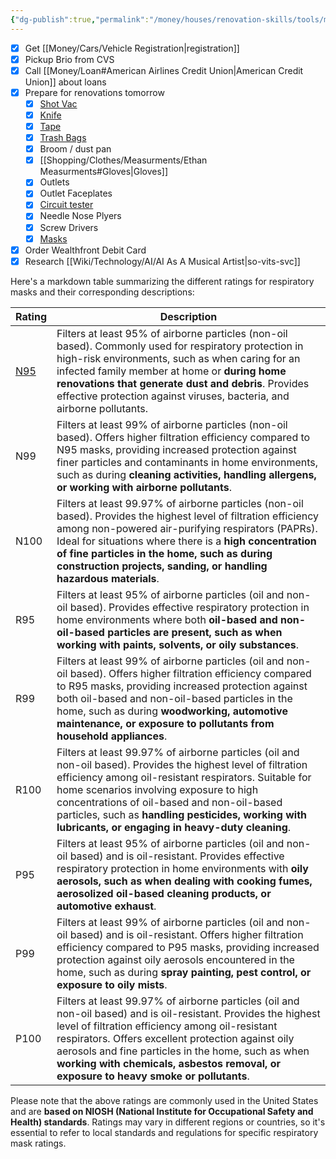 ```yaml
---
{"dg-publish":true,"permalink":"/money/houses/renovation-skills/tools/masks/","created":"Jul 14, 2023, 12:00 PM","updated":""}
---
```




<div class="transclusion internal-embed is-loaded"><div class="markdown-embed">





- [x] Get [[Money/Cars/Vehicle Registration\|registration]]
- [x] Pickup Brio from CVS
- [x] Call [[Money/Loan#American Airlines Credit Union\|American Credit Union]] about loans
- [x] Prepare for renovations tomorrow
	- [x] [Shot Vac](https://www.homedepot.com/p/RIDGID-4-5-Gallon-5-0-Peak-HP-ProPack-Wet-Dry-Shop-Vacuum-with-Fine-Dust-Filter-Expandable-Locking-Hose-and-Accessories-WD4522/100638389)
	- [x] [Knife](https://www.homedepot.com/p/DEWALT-Retractable-Utility-Knife-DWHT10295/300086657)
	- [x] [Tape](https://www.homedepot.com/p/Gorilla-30-yd-Black-Duct-Tape-106718/316372144)
	- [x] [Trash Bags](https://www.homedepot.com/p/HDX-33-39-Gal-Black-Heavy-Duty-Drawstring-Trash-Bags-50-Count-For-Outdoor-and-Yard-Waste-HDX3339/306713149)
	- [x] Broom / dust pan
	- [x] [[Shopping/Clothes/Measurments/Ethan Measurments#Gloves\|Gloves]]
	- [x] Outlets
	- [x] Outlet Faceplates
	- [x] [Circuit tester](https://www.homedepot.com/p/Klein-Tools-Test-Kit-with-Multimeter-Non-Contact-Volt-Tester-Receptacle-Tester-69149P/318617418)
	- [x] Needle Nose Plyers
	- [x] Screw Drivers
	- [x] [Masks](https://www.homedepot.com/p/BNX-10-Pack-N95-Mask-Black-Respirator-NIOSH-Approval-TC-84A-9315-White-Headband-H95B-Black-V2-BN-N95-H95B-10PP-V2/319127093)
- [x] Order Wealthfront Debit Card
- [x] Research [[Wiki/Technology/AI/AI As A Musical Artist\|so-vits-svc]]

Here's a markdown table summarizing the different ratings for respiratory masks and their corresponding descriptions:

| Rating                                                                                                                                                       | Description                                                                                                                                                                                                                                                                                                                                                           |
|--------------------------------------------------------------------------------------------------------------------------------------------------------------|-----------------------------------------------------------------------------------------------------------------------------------------------------------------------------------------------------------------------------------------------------------------------------------------------------------------------------------------------------------------------|
| [N95](https://www.homedepot.com/p/BNX-10-Pack-N95-Mask-Black-Respirator-NIOSH-Approval-TC-84A-9315-White-Headband-H95B-Black-V2-BN-N95-H95B-10PP-V2/319127093)                                                                                                                                                          | Filters at least 95% of airborne particles (non-oil based). Commonly used for respiratory protection in high-risk environments, such as when caring for an infected family member at home or **during home renovations that generate dust and debris**. Provides effective protection against viruses, bacteria, and airborne pollutants.                                 |
| N99                                                                                                                                                          | Filters at least 99% of airborne particles (non-oil based). Offers higher filtration efficiency compared to N95 masks, providing increased protection against finer particles and contaminants in home environments, such as during **cleaning activities, handling allergens, or working with airborne pollutants**.                                                     |
| N100                                                                                                                                                         | Filters at least 99.97% of airborne particles (non-oil based). Provides the highest level of filtration efficiency among non-powered air-purifying respirators (PAPRs). Ideal for situations where there is a **high concentration of fine particles in the home, such as during construction projects, sanding, or handling hazardous materials**.                       |
| R95                                                                                                                                                          | Filters at least 95% of airborne particles (oil and non-oil based). Provides effective respiratory protection in home environments where both **oil-based and non-oil-based particles are present, such as when working with paints, solvents, or oily substances**.                                                                                                      |
| R99                                                                                                                                                          | Filters at least 99% of airborne particles (oil and non-oil based). Offers higher filtration efficiency compared to R95 masks, providing increased protection against both oil-based and non-oil-based particles in the home, such as during **woodworking, automotive maintenance, or exposure to pollutants from household appliances**.                                |
| R100                                                                                                                                                         | Filters at least 99.97% of airborne particles (oil and non-oil based). Provides the highest level of filtration efficiency among oil-resistant respirators. Suitable for home scenarios involving exposure to high concentrations of oil-based and non-oil-based particles, such as **handling pesticides, working with lubricants, or engaging in heavy-duty cleaning**. |
| P95                                                                                                                                                          | Filters at least 95% of airborne particles (oil and non-oil based) and is oil-resistant. Provides effective respiratory protection in home environments with **oily aerosols, such as when dealing with cooking fumes, aerosolized oil-based cleaning products, or automotive exhaust**.                                                                                  |
| P99                                                                                                                                                          | Filters at least 99% of airborne particles (oil and non-oil based) and is oil-resistant. Offers higher filtration efficiency compared to P95 masks, providing increased protection against oily aerosols encountered in the home, such as during **spray painting, pest control, or exposure to oily mists**.                                                             |
| P100                                                                                                                                                         | Filters at least 99.97% of airborne particles (oil and non-oil based) and is oil-resistant. Provides the highest level of filtration efficiency among oil-resistant respirators. Offers excellent protection against oily aerosols and fine particles in the home, such as when **working with chemicals, asbestos removal, or exposure to heavy smoke or pollutants**.   |

Please note that the above ratings are commonly used in the United States and are **based on NIOSH (National Institute for Occupational Safety and Health) standards**. Ratings may vary in different regions or countries, so it's essential to refer to local standards and regulations for specific respiratory mask ratings.

</div></div>
